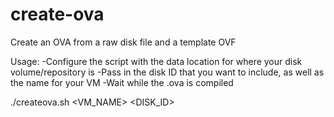 # create-ova
Create an OVA from a raw disk file and a template OVF

Usage:
-Configure the script with the data location for where your disk volume/repository is
-Pass in the disk ID that you want to include, as well as the name for your VM
-Wait while the .ova is compiled

./createova.sh <VM_NAME> <DISK_ID>
